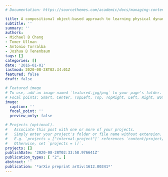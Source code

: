 ```yaml
---
# Documentation: https://sourcethemes.com/academic/docs/managing-content/

title: A compositional object-based approach to learning physical dynamics
subtitle: ''
summary: ''
authors:
- Michael B Chang
- Tomer Ullman
- Antonio Torralba
- Joshua B Tenenbaum
tags: []
categories: []
date: '2016-01-01'
lastmod: 2020-08-28T02:34:01Z
featured: false
draft: false

# Featured image
# To use, add an image named `featured.jpg/png` to your page's folder.
# Focal points: Smart, Center, TopLeft, Top, TopRight, Left, Right, BottomLeft, Bottom, BottomRight.
image:
  caption: ''
  focal_point: ''
  preview_only: false

# Projects (optional).
#   Associate this post with one or more of your projects.
#   Simply enter your project's folder or file name without extension.
#   E.g. `projects = ["internal-project"]` references `content/project/deep-learning/index.md`.
#   Otherwise, set `projects = []`.
projects: []
publishDate: '2020-08-28T02:33:58.976641Z'
publication_types: [ "2", ]
abstract: ''
publication: '*arXiv preprint arXiv:1612.00341*'
---
```

